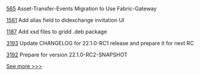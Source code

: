 
[565](https://github.com/hyperledger/fabric-samples/pull/565) Asset-Transfer-Events Migration to Use Fabric-Gateway 

[1561](https://github.com/hyperledger/aries-cloudagent-python/pull/1561) Add alias field to didexchange invitation UI

[1187](https://github.com/hyperledger/grid/pull/1187) Add xsd files to gridd .deb package

[3193](https://github.com/hyperledger/besu/pull/3193) Update CHANGELOG for 22.1.0-RC1 release and prepare it for next RC

[3192](https://github.com/hyperledger/besu/pull/3192) Prepare for version 22.1.0-RC2-SNAPSHOT


[See more >>>](https://start-here.hyperledger.org/pull-requests)

